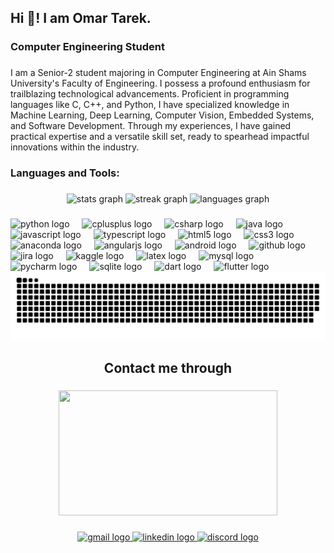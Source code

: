 <h2 align="left">Hi 👋! I am Omar Tarek.</h2>


<h3 align="left">Computer Engineering Student</h3>

###

<p align="left">I am a Senior-2 student majoring in Computer Engineering at Ain Shams University's Faculty of Engineering. I possess a profound enthusiasm for trailblazing technological advancements. Proficient in programming languages like C, C++, and Python, I have specialized knowledge in Machine Learning, Deep Learning, Computer Vision, Embedded Systems, and Software Development. Through my experiences, I have gained practical expertise and a versatile skill set, ready to spearhead impactful innovations within the industry.</p>

###

<h3 align="left">Languages and Tools:</h3>



###

<div align="center">
  <img src="https://github-readme-stats.vercel.app/api?username=OT75&hide_title=false&hide_rank=false&show_icons=true&include_all_commits=true&count_private=true&disable_animations=false&theme=radical&locale=en&hide_border=false" height="150" alt="stats graph"  />
  <img src="https://streak-stats.demolab.com?user=OT75&locale=en&mode=daily&theme=radical&hide_border=false&border_radius=5" height="150" alt="streak graph"  />
  <img src="https://github-readme-stats.vercel.app/api/top-langs?username=OT75&locale=en&hide_title=false&layout=compact&card_width=320&langs_count=8&theme=radical&hide_border=false" height="150" alt="languages graph"  />
</div>

###
###

<div align="left">
  <img src="https://cdn.jsdelivr.net/gh/devicons/devicon/icons/python/python-original.svg" height="30" alt="python logo"  />
  <img width="12" />
  <img src="https://cdn.jsdelivr.net/gh/devicons/devicon/icons/cplusplus/cplusplus-original.svg" height="30" alt="cplusplus logo"  />
  <img width="12" />
  <img src="https://cdn.jsdelivr.net/gh/devicons/devicon/icons/csharp/csharp-original.svg" height="30" alt="csharp logo"  />
  <img width="12" />
  <img src="https://cdn.jsdelivr.net/gh/devicons/devicon/icons/java/java-original.svg" height="30" alt="java logo"  />
  <img width="12" />
  <img src="https://cdn.jsdelivr.net/gh/devicons/devicon/icons/javascript/javascript-original.svg" height="30" alt="javascript logo"  />
  <img width="12" />
  <img src="https://cdn.jsdelivr.net/gh/devicons/devicon/icons/typescript/typescript-original.svg" height="30" alt="typescript logo"  />
  <img width="12" />
  <img src="https://cdn.jsdelivr.net/gh/devicons/devicon/icons/html5/html5-original.svg" height="30" alt="html5 logo"  />
  <img width="12" />
  <img src="https://cdn.jsdelivr.net/gh/devicons/devicon/icons/css3/css3-original.svg" height="30" alt="css3 logo"  />
  <img width="12" />
  <img src="https://cdn.jsdelivr.net/gh/devicons/devicon/icons/anaconda/anaconda-original.svg" height="30" alt="anaconda logo"  />
  <img width="12" />
  <img src="https://cdn.jsdelivr.net/gh/devicons/devicon/icons/angularjs/angularjs-original.svg" height="30" alt="angularjs logo"  />
  <img width="12" />
  <img src="https://cdn.jsdelivr.net/gh/devicons/devicon/icons/android/android-original.svg" height="30" alt="android logo"  />
  <img width="12" />
  <img src="https://cdn.jsdelivr.net/gh/devicons/devicon/icons/github/github-original.svg" height="30" alt="github logo"  />
  <img width="12" />
  <img src="https://cdn.jsdelivr.net/gh/devicons/devicon/icons/jira/jira-original.svg" height="30" alt="jira logo"  />
  <img width="12" />
  <img src="https://cdn.jsdelivr.net/gh/devicons/devicon/icons/kaggle/kaggle-original.svg" height="30" alt="kaggle logo"  />
  <img width="12" />
  <img src="https://cdn.jsdelivr.net/gh/devicons/devicon/icons/latex/latex-original.svg" height="30" alt="latex logo"  />
  <img width="12" />
  <img src="https://cdn.jsdelivr.net/gh/devicons/devicon/icons/mysql/mysql-original.svg" height="30" alt="mysql logo"  />
  <img width="12" />
  <img src="https://cdn.jsdelivr.net/gh/devicons/devicon/icons/pycharm/pycharm-original.svg" height="30" alt="pycharm logo"  />
  <img width="12" />
  <img src="https://cdn.jsdelivr.net/gh/devicons/devicon/icons/sqlite/sqlite-original.svg" height="30" alt="sqlite logo"  />
  <img width="12" />
  <img src="https://cdn.jsdelivr.net/gh/devicons/devicon/icons/dart/dart-original.svg" height="30" alt="dart logo"  />
  <img width="12" />
  <img src="https://cdn.jsdelivr.net/gh/devicons/devicon/icons/flutter/flutter-original.svg" height="30" alt="flutter logo"  />
</div>


<img src="https://raw.githubusercontent.com/OT75/OT75/output/snake.svg" alt="Snake animation" /> 

###

<h2 align="center">Contact me through</h2>

###

<div align="center">
  <img height="200" width ="350" src="https://giffiles.alphacoders.com/116/11664.gif"  />
</div>

###

<div align="center">
  <a href="mailto:omartarek456@gmail.com" target="_blank">
    <img src="https://raw.githubusercontent.com/maurodesouza/profile-readme-generator/master/src/assets/icons/social/gmail/default.svg" width="150" height="50" alt="gmail logo"  />
  </a>
  <a href="https://www.linkedin.com/in/omar-tarek-52b261255/" target="_blank">
    <img src="https://raw.githubusercontent.com/maurodesouza/profile-readme-generator/master/src/assets/icons/social/linkedin/default.svg" width="150" height="50" alt="linkedin logo"  />
  </a>
  <a href=".spy_" target="_blank">
    <img src="https://raw.githubusercontent.com/maurodesouza/profile-readme-generator/master/src/assets/icons/social/discord/default.svg" width="150" height="50" alt="discord logo"  />
  </a>
</div>

###
